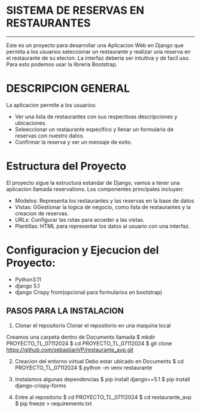 # SISTEMA DE RESERVAS EN RESTAURANTES
---
Este es un proyecto para desarrollar una Aplicacion Web en Django que permita a los usuarios
seleccionar un restaurante y realizar una reserva en el restaurante de su elecion.
La interfaz deberia ser intuitiva y de facil uso. Para esto podemos usar la libreria Bootstrap.

# DESCRIPCION GENERAL
La aplicacion permite a los usuarios:
*  Ver una lista de restaurantes con sus respectivas descripciones y ubicaciones.
*  Seleeccionar un restaurante especifico y llenar un formulario de reservas con nuestro datos.
* Confirmar la reserva y ver un mensaje de exito.

# Estructura del Proyecto

El proyecto sigue la estructura estandar de Django, vamos a tener una aplicacion llamada reservations. 
Los componentes principales incluyen:
* Modelos: Representa los restaurantes y las reservas en la base de datos
* Vistas: GGestionar la logica de negocio, como lista de restaurantes y la creacion de reservas.
* URLs: Configurar las rutas para acceder a las vistas.
* Plantillas: HTML para representar los datos al usuario con una interfaz.


# Configuracion y Ejecucion del Proyecto:
* Python3.11
* django 5.1
* django Crispy from(opcional para formularios en bootstrap)


## PASOS PARA LA INSTALACION
1. Clonar el repositorio
Clonar el repositorio en una maquina local

Creamos una carpeta dentro de Documents llamada 
$ mkdir PROYECTO_TL_07112024
$ cd PROYECTO_TL_07112024
$  git clone https://github.com/sebastianVP/restaurante_avp.git

2. Creacion del entorno virtual
Debo estar ubicado en Documents
$ cd PROYECTO_TL_07112024
$ python -m venv restaurante

3. Instalamos algunas dependencias
$ pip install django==5.1
$ pip install django-crispy-forms

4.  Entre al repositorio
$ cd PROYECTO_TL_07112024
$ cd restaurante_avp
$ pip freeze > requirements.txt
